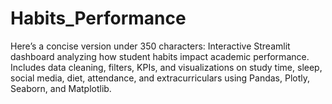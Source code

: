 # Habits_Performance
Here’s a concise version under 350 characters:  Interactive Streamlit dashboard analyzing how student habits impact academic performance. Includes data cleaning, filters, KPIs, and visualizations on study time, sleep, social media, diet, attendance, and extracurriculars using Pandas, Plotly, Seaborn, and Matplotlib.
